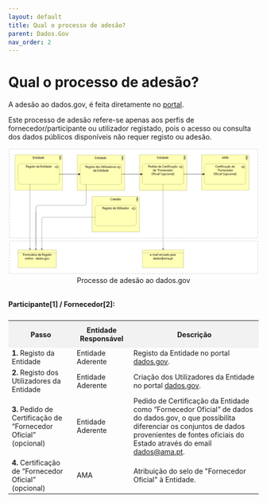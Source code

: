 ```yaml
---
layout: default
title: Qual o processo de adesão?
parent: Dados.Gov
nav_order: 2
---
```


# Qual o processo de adesão?

A adesão ao dados.gov, é feita diretamente no [portal](https://dados.gov.pt/pt/).

Este processo de adesão refere-se apenas aos perfis de fornecedor/participante ou utilizador registado, pois o acesso ou consulta dos dados públicos disponíveis não requer registo ou adesão.

<div style="text-align: center;">
  <img src="../../assets/images/dados 1.png" alt="Processo de adesão ao dados.gov">
</div>
 <div style="text-align: center;">  Processo de adesão ao dados.gov</div>

<br>

**Participante\[1] / Fornecedor\[2]:**

<table>
<caption></caption>
  <tr>
    <th style="background-color: #f2f2f2; padding: 10px;">Passo</th>
    <th style="background-color: #f2f2f2; padding: 10px;">Entidade Responsável</th>
    <th style="background-color: #f2f2f2; padding: 10px;">Descrição</th>
  </tr>
  <tr>
    <td><strong>1.</strong> Registo da Entidade</td>
    <td>Entidade Aderente</td>
    <td>Registo da Entidade no portal <a href="https://dados.gov.pt/pt/login?next=https%3A%2F%2Fdados.gov.pt%2Fpt%2Fdocs%2Fpublish%2F">dados.gov</a>.</td>
  </tr>
  <tr>
    <td><strong>2.</strong> Registo dos Utilizadores da Entidade</td>
    <td>Entidade Aderente</td>
    <td>Criação dos Utilizadores da Entidade no portal <a href="https://dados.gov.pt/pt/login?next=https%3A%2F%2Fdados.gov.pt%2Fpt%2Fdocs%2Fpublish%2F">dados.gov</a>.</td>
  </tr>
  <tr>
    <td><strong>3.</strong> Pedido de Certificação de “Fornecedor Oficial” (opcional)</td>
    <td>Entidade Aderente</td>
    <td>Pedido de Certificação da Entidade como “Fornecedor Oficial” de dados do dados.gov, o que possibilita diferenciar os conjuntos de dados provenientes de fontes oficiais do Estado através do email <a href="mailto:dados@ama.pt">dados@ama.pt</a>.</td>
  </tr>
  <tr>
    <td><strong>4.</strong> Certificação de “Fornecedor Oficial” (opcional)</td>
    <td>AMA</td>
    <td>Atribuição do selo de "Fornecedor Oficial" à Entidade.</td>
  </tr>
</table>